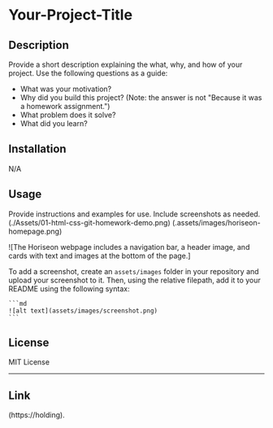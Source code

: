 # Your-Project-Title

## Description

Provide a short description explaining the what, why, and how of your project. Use the following questions as a guide:

- What was your motivation?
- Why did you build this project? (Note: the answer is not "Because it was a homework assignment.")
- What problem does it solve?
- What did you learn?

## Installation

N/A


## Usage

Provide instructions and examples for use. Include screenshots as needed.
(./Assets/01-html-css-git-homework-demo.png)
(.assets/images/horiseon-homepage.png)

![The Horiseon webpage includes a navigation bar, a header image, and cards with text and images at the bottom of the page.]


To add a screenshot, create an `assets/images` folder in your repository and upload your screenshot to it. Then, using the relative filepath, add it to your README using the following syntax:

    ```md
    ![alt text](assets/images/screenshot.png)
    ```

## License

MIT License

---

## Link
(https://holding).



